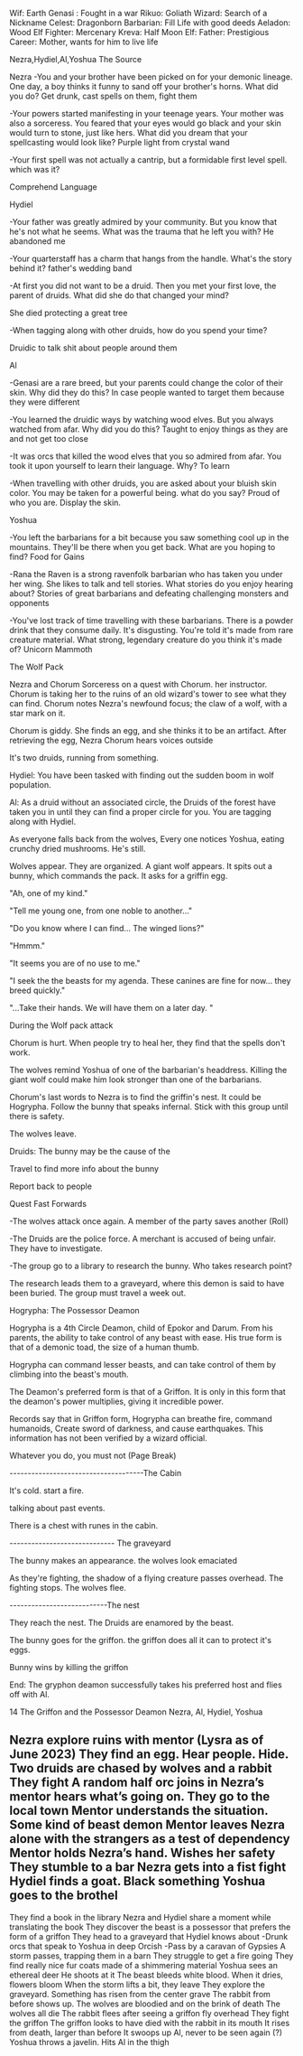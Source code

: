 Wif: Earth Genasi : Fought in a war
Rikuo: Goliath Wizard: Search of a Nickname
Celest: Dragonborn Barbarian: Fill Life with good deeds
Aeladon: Wood Elf Fighter: Mercenary
Kreva: Half Moon Elf: Father: Prestigious Career: Mother, wants for him to live life

Nezra,Hydiel,Al,Yoshua The Source

Nezra
-You and your brother have been picked on for your demonic lineage. One day, a boy thinks it funny to sand off your brother's horns. What did you do?
Get drunk, cast spells on them, fight them

-Your powers started manifesting in your teenage years. Your mother was also a sorceress. You feared that your eyes would go black and your skin would turn to stone, just like hers. What did you dream that your spellcasting would look like?
Purple light from crystal wand

-Your first spell was not actually a cantrip, but a formidable first level spell. which was it?

Comprehend Language

Hydiel

-Your father was greatly admired by your community. But you know that he's not what he seems. What was the trauma that he left you with?
He abandoned me

-Your quarterstaff has a charm that hangs from the handle. What's the story behind it? father's wedding band

-At first you did not want to be a druid. Then you met your first love, the parent of druids. What did she do that changed your mind?

She died protecting a great tree

-When tagging along with other druids, how do you spend your time?

Druidic to talk shit about people around them

Al

-Genasi are a rare breed, but your parents could change the color of their skin. Why did they do this?
In case people wanted to target them because they were different

-You learned the druidic ways by watching wood elves. But you always watched from afar. Why did you do this?
Taught to enjoy things as they are and not get too close


-It was orcs that killed the wood elves that you so admired from afar. You took it upon yourself to learn their language. Why?
To learn


-When travelling with other druids, you are asked about your bluish skin color. You may be taken for a powerful being. what do you say?
Proud of who you are. Display the skin.

Yoshua

-You left the barbarians for a bit because you saw something cool up in the mountains. They'll be there when you get back. What are you hoping to find?
Food for Gains


-Rana the Raven is a strong ravenfolk barbarian who has taken you under her wing. She likes to talk and tell stories. What stories do you enjoy hearing about?
Stories of great barbarians and defeating challenging monsters and opponents

-You've lost track of time travelling with these barbarians. There is a powder drink that they consume daily. It's disgusting. You're told it's made from rare creature material. What strong, legendary creature do you think it's made of?
Unicorn Mammoth



The Wolf Pack

Nezra and Chorum
Sorceress on a quest with Chorum. her instructor. Chorum is taking her to the ruins of an old wizard's tower to see what they can find. Chorum notes Nezra's newfound focus; the claw of a wolf, with a star mark on it.

Chorum is giddy. She finds an egg, and she thinks it to be an artifact.
After retrieving the egg, Nezra Chorum hears voices outside

It's two druids, running from something.

Hydiel: You have been tasked with finding out the sudden boom in wolf population.

Al: As a druid without an associated circle, the Druids of the forest have taken you in until they can find a proper circle for you. You are tagging along with Hydiel.

As everyone falls back from the wolves, Every one notices Yoshua, eating crunchy dried mushrooms. He's still.


Wolves appear. They are organized. A giant wolf appears. It spits out a bunny, which commands the pack. It asks for a griffin egg.

"Ah, one of my kind."

"Tell me young one, from one noble to another..."

"Do you know where I can find... The winged lions?"

"Hmmm."

"It seems you are of no use to me."

"I seek the the beasts for my agenda. These canines are fine for now... they breed quickly."

"...Take their hands. We will have them on a later day. "



During the Wolf pack attack


Chorum is hurt. When people try to heal her, they find that the spells don't work.

The wolves remind Yoshua of one of the barbarian's headdress. Killing the giant wolf could make him look stronger than one of the barbarians.

Chorum's last words to Nezra is to find the griffin's nest. It could be Hogrypha. Follow the bunny that speaks infernal. Stick with this group until there is safety.

The wolves leave.

Druids: The bunny may be the cause of the

Travel to find more info about the bunny

Report back to people

Quest Fast Forwards

-The wolves attack once again. A member of the party saves another (Roll)

-The Druids are the police force. A merchant is accused of being unfair. They have to investigate.

-The group go to a library to research the bunny. Who takes research point?

The research leads them to a graveyard, where this demon is said to have been buried. The group must travel a week out.

Hogrypha: The Possessor Deamon

Hogrypha is a 4th Circle Deamon, child of  Epokor and Darum. From his parents, the ability to take control of any beast with ease. His true form is that of a demonic toad, the size of a human thumb.

Hogrypha can command lesser beasts, and can take control of them by climbing into the beast's mouth.

The Deamon's preferred form is that of a Griffon. It is only in this form that the deamon's power multiplies, giving it incredible power.

Records say that in Griffon form, Hogrypha can breathe fire, command humanoids, Create sword of darkness, and cause earthquakes. This information has not been verified by a wizard official.

Whatever you do, you must not (Page Break)



-------------------------------------The Cabin

It's cold. start a fire.

talking about past events.

There is a chest with runes in the cabin.

----------------------------- The graveyard

The bunny makes an appearance. the wolves look emaciated

As they're fighting, the shadow of a flying creature passes overhead. The fighting stops. The wolves flee.

---------------------------The nest

They reach the nest. The Druids are enamored by the beast.


The bunny goes for the griffon. the griffon does all it can to protect it's eggs.


Bunny wins by killing the griffon

End: The gryphon deamon successfully takes his preferred host and flies off with Al.


14 The Griffon and the Possessor Deamon
Nezra, Al, Hydiel, Yoshua

Nezra explore ruins with mentor (Lysra as of June 2023)
They find an egg.
Hear people. Hide.
Two druids are chased by wolves and a rabbit
They fight
A random half orc joins in
Nezra’s mentor hears what’s going on.
They go to the local town
Mentor understands the situation. Some kind of beast demon
Mentor leaves Nezra alone with the strangers as a test of dependency
Mentor holds Nezra’s hand. Wishes her safety
They stumble to a bar
Nezra gets into a fist fight
Hydiel finds a goat. Black something
Yoshua goes to the brothel
----
They find a book in the library
Nezra and Hydiel share a moment while translating the book
They discover the beast is a possessor that prefers the form of a griffon
They head to a graveyard that Hydiel knows about
-Drunk orcs that speak to Yoshua in deep Orcish
-Pass by a caravan of Gypsies
A storm passes, trapping them in a barn
They struggle to get a fire going
They find really nice fur coats made of a shimmering material
Yoshua sees an ethereal deer
He shoots at it
The beast bleeds white blood. When it dries, flowers bloom
When the storm lifts a bit, they leave
They explore the graveyard. Something has risen from the center grave
The rabbit from before shows up. The wolves are bloodied and on the brink of death
The wolves all die
The rabbit flees after seeing a griffon fly overhead
They fight the griffon
The griffon looks to have died with the rabbit in its mouth
It rises from death, larger than before
It swoops up Al, never to be seen again (?)
Yoshua throws a javelin. Hits Al in the thigh